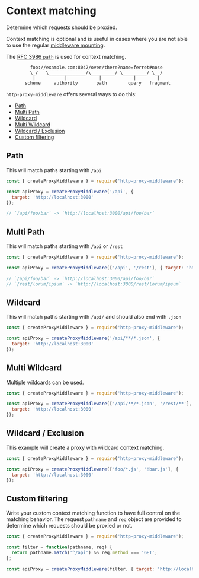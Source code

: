# Context matching

Determine which requests should be proxied.

Context matching is optional and is useful in cases where you are not able to use the regular [middleware mounting](http://expressjs.com/en/4x/api.html#app.use).

The [RFC 3986 `path`](https://tools.ietf.org/html/rfc3986#section-3.3) is used for context matching.

```
         foo://example.com:8042/over/there?name=ferret#nose
         \_/   \______________/\_________/ \_________/ \__/
          |           |            |            |        |
       scheme     authority       path        query   fragment
```

`http-proxy-middleware` offers several ways to do this:

<!-- MarkdownTOC autolink=true bracket=round -->

- [Path](#path)
- [Multi Path](#multi-path)
- [Wildcard](#wildcard)
- [Multi Wildcard](#multi-wildcard)
- [Wildcard / Exclusion](#wildcard--exclusion)
- [Custom filtering](#custom-filtering)

<!-- /MarkdownTOC -->

## Path

This will match paths starting with `/api`

```javascript
const { createProxyMiddleware } = require('http-proxy-middleware');

const apiProxy = createProxyMiddleware('/api', {
  target: 'http://localhost:3000'
});

// `/api/foo/bar` -> `http://localhost:3000/api/foo/bar`
```

## Multi Path

This will match paths starting with `/api` or `/rest`

```javascript
const { createProxyMiddleware } = require('http-proxy-middleware');

const apiProxy = createProxyMiddleware(['/api', '/rest'], { target: 'http://localhost:3000' });

// `/api/foo/bar` -> `http://localhost:3000/api/foo/bar`
// `/rest/lorum/ipsum` -> `http://localhost:3000/rest/lorum/ipsum`
```

## Wildcard

This will match paths starting with `/api/` and should also end with `.json`

```javascript
const { createProxyMiddleware } = require('http-proxy-middleware');

const apiProxy = createProxyMiddleware('/api/**/*.json', {
  target: 'http://localhost:3000'
});
```

## Multi Wildcard

Multiple wildcards can be used.

```javascript
const { createProxyMiddleware } = require('http-proxy-middleware');

const apiProxy = createProxyMiddleware(['/api/**/*.json', '/rest/**'], {
  target: 'http://localhost:3000'
});
```

## Wildcard / Exclusion

This example will create a proxy with wildcard context matching.

```javascript
const { createProxyMiddleware } = require('http-proxy-middleware');

const apiProxy = createProxyMiddleware(['foo/*.js', '!bar.js'], {
  target: 'http://localhost:3000'
});
```

## Custom filtering

Write your custom context matching function to have full control on the matching behavior.
The request `pathname` and `req` object are provided to determine which requests should be proxied or not.

```javascript
const { createProxyMiddleware } = require('http-proxy-middleware');

const filter = function(pathname, req) {
  return pathname.match('^/api') && req.method === 'GET';
};

const apiProxy = createProxyMiddleware(filter, { target: 'http://localhost:3000' });
```
